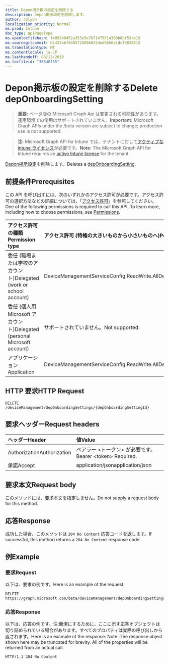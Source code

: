 ```yaml
---
title: Depon掲示板の設定を削除する
description: Depon掲示設定を削除します。
author: rolyon
localization_priority: Normal
ms.prod: Intune
doc_type: apiPageType
ms.openlocfilehash: f485240452a353e5e7b7147551438968bf53ae19
ms.sourcegitcommit: b5425ebf648572569b032ded5b56e1dcf3830515
ms.translationtype: MT
ms.contentlocale: ja-JP
ms.lasthandoff: 08/13/2019
ms.locfileid: "36348165"
---
```

# <a name="delete-deponboardingsetting"></a><span data-ttu-id="649d7-103">Depon掲示板の設定を削除する</span><span class="sxs-lookup"><span data-stu-id="649d7-103">Delete depOnboardingSetting</span></span>

> <span data-ttu-id="649d7-104">**重要:** ベータ版の Microsoft Graph Api は変更される可能性があります。運用環境での使用はサポートされていません。</span><span class="sxs-lookup"><span data-stu-id="649d7-104">**Important:** Microsoft Graph APIs under the /beta version are subject to change; production use is not supported.</span></span>

> <span data-ttu-id="649d7-105">**注:** Microsoft Graph API for Intune では、テナントに対して[アクティブな intune ライセンス](https://go.microsoft.com/fwlink/?linkid=839381)が必要です。</span><span class="sxs-lookup"><span data-stu-id="649d7-105">**Note:** The Microsoft Graph API for Intune requires an [active Intune license](https://go.microsoft.com/fwlink/?linkid=839381) for the tenant.</span></span>

<span data-ttu-id="649d7-106">[Depon掲示設定](../resources/intune-enrollment-deponboardingsetting.md)を削除します。</span><span class="sxs-lookup"><span data-stu-id="649d7-106">Deletes a [depOnboardingSetting](../resources/intune-enrollment-deponboardingsetting.md).</span></span>

## <a name="prerequisites"></a><span data-ttu-id="649d7-107">前提条件</span><span class="sxs-lookup"><span data-stu-id="649d7-107">Prerequisites</span></span>
<span data-ttu-id="649d7-p101">この API を呼び出すには、次のいずれかのアクセス許可が必要です。アクセス許可の選択方法などの詳細については、「[アクセス許可](/graph/permissions-reference)」を参照してください。</span><span class="sxs-lookup"><span data-stu-id="649d7-p101">One of the following permissions is required to call this API. To learn more, including how to choose permissions, see [Permissions](/graph/permissions-reference).</span></span>

|<span data-ttu-id="649d7-110">アクセス許可の種類</span><span class="sxs-lookup"><span data-stu-id="649d7-110">Permission type</span></span>|<span data-ttu-id="649d7-111">アクセス許可 (特権の大きいものから小さいものへ)</span><span class="sxs-lookup"><span data-stu-id="649d7-111">Permissions (from most to least privileged)</span></span>|
|:---|:---|
|<span data-ttu-id="649d7-112">委任 (職場または学校のアカウント)</span><span class="sxs-lookup"><span data-stu-id="649d7-112">Delegated (work or school account)</span></span>|<span data-ttu-id="649d7-113">DeviceManagementServiceConfig.ReadWrite.All</span><span class="sxs-lookup"><span data-stu-id="649d7-113">DeviceManagementServiceConfig.ReadWrite.All</span></span>|
|<span data-ttu-id="649d7-114">委任 (個人用 Microsoft アカウント)</span><span class="sxs-lookup"><span data-stu-id="649d7-114">Delegated (personal Microsoft account)</span></span>|<span data-ttu-id="649d7-115">サポートされていません。</span><span class="sxs-lookup"><span data-stu-id="649d7-115">Not supported.</span></span>|
|<span data-ttu-id="649d7-116">アプリケーション</span><span class="sxs-lookup"><span data-stu-id="649d7-116">Application</span></span>|<span data-ttu-id="649d7-117">DeviceManagementServiceConfig.ReadWrite.All</span><span class="sxs-lookup"><span data-stu-id="649d7-117">DeviceManagementServiceConfig.ReadWrite.All</span></span>|

## <a name="http-request"></a><span data-ttu-id="649d7-118">HTTP 要求</span><span class="sxs-lookup"><span data-stu-id="649d7-118">HTTP Request</span></span>
<!-- {
  "blockType": "ignored"
}
-->
``` http
DELETE /deviceManagement/depOnboardingSettings/{depOnboardingSettingId}
```

## <a name="request-headers"></a><span data-ttu-id="649d7-119">要求ヘッダー</span><span class="sxs-lookup"><span data-stu-id="649d7-119">Request headers</span></span>
|<span data-ttu-id="649d7-120">ヘッダー</span><span class="sxs-lookup"><span data-stu-id="649d7-120">Header</span></span>|<span data-ttu-id="649d7-121">値</span><span class="sxs-lookup"><span data-stu-id="649d7-121">Value</span></span>|
|:---|:---|
|<span data-ttu-id="649d7-122">Authorization</span><span class="sxs-lookup"><span data-stu-id="649d7-122">Authorization</span></span>|<span data-ttu-id="649d7-123">ベアラー &lt;トークン&gt; が必要です。</span><span class="sxs-lookup"><span data-stu-id="649d7-123">Bearer &lt;token&gt; Required.</span></span>|
|<span data-ttu-id="649d7-124">承諾</span><span class="sxs-lookup"><span data-stu-id="649d7-124">Accept</span></span>|<span data-ttu-id="649d7-125">application/json</span><span class="sxs-lookup"><span data-stu-id="649d7-125">application/json</span></span>|

## <a name="request-body"></a><span data-ttu-id="649d7-126">要求本文</span><span class="sxs-lookup"><span data-stu-id="649d7-126">Request body</span></span>
<span data-ttu-id="649d7-127">このメソッドには、要求本文を指定しません。</span><span class="sxs-lookup"><span data-stu-id="649d7-127">Do not supply a request body for this method.</span></span>

## <a name="response"></a><span data-ttu-id="649d7-128">応答</span><span class="sxs-lookup"><span data-stu-id="649d7-128">Response</span></span>
<span data-ttu-id="649d7-129">成功した場合、このメソッドは `204 No Content` 応答コードを返します。</span><span class="sxs-lookup"><span data-stu-id="649d7-129">If successful, this method returns a `204 No Content` response code.</span></span>

## <a name="example"></a><span data-ttu-id="649d7-130">例</span><span class="sxs-lookup"><span data-stu-id="649d7-130">Example</span></span>

### <a name="request"></a><span data-ttu-id="649d7-131">要求</span><span class="sxs-lookup"><span data-stu-id="649d7-131">Request</span></span>
<span data-ttu-id="649d7-132">以下は、要求の例です。</span><span class="sxs-lookup"><span data-stu-id="649d7-132">Here is an example of the request.</span></span>
``` http
DELETE https://graph.microsoft.com/beta/deviceManagement/depOnboardingSettings/{depOnboardingSettingId}
```

### <a name="response"></a><span data-ttu-id="649d7-133">応答</span><span class="sxs-lookup"><span data-stu-id="649d7-133">Response</span></span>
<span data-ttu-id="649d7-p102">以下は、応答の例です。注:簡潔にするために、ここに示す応答オブジェクトは切り詰められている場合があります。すべてのプロパティは実際の呼び出しから返されます。</span><span class="sxs-lookup"><span data-stu-id="649d7-p102">Here is an example of the response. Note: The response object shown here may be truncated for brevity. All of the properties will be returned from an actual call.</span></span>
``` http
HTTP/1.1 204 No Content
```






